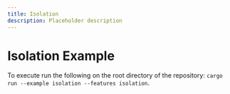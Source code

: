 ```yaml
---
title: Isolation
description: Placeholder description
---
```


# Isolation Example

To execute run the following on the root directory of the repository: `cargo run --example isolation --features isolation`.
